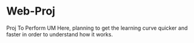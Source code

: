 # Web-Proj
Proj To Perform
UM Here, planning to get the learning curve quicker and faster in order to understand how it works.
